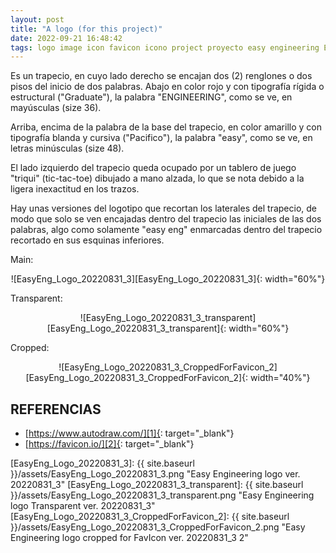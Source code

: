 ```yaml
---
layout: post
title: "A logo (for this project)"
date: 2022-09-21 16:48:42
tags: logo image icon favicon icono project proyecto easy engineering EasyEngineering "Easy Engineering"
---
```


Es un trapecio, en cuyo lado derecho se encajan dos (2) renglones o dos pisos del inicio de dos palabras.
Abajo en color rojo y con tipografía rígida o estructural ("Graduate"), la palabra "ENGINEERING", como se ve, en mayúsculas (size 36).

Arriba, encima de la palabra de la base del trapecio, en color amarillo y con tipografía blanda y cursiva ("Pacifico"), la palabra "easy", como se ve, en letras minúsculas (size 48).

El lado izquierdo del trapecio queda ocupado por un tablero de juego "triqui" (tic-tac-toe) dibujado a mano alzada, lo que se nota debido a la ligera inexactitud en los trazos.

Hay unas versiones del logotipo que recortan los laterales del trapecio, de modo que solo se ven encajadas dentro del trapecio las iniciales de las dos palabras, algo como solamente "easy eng" enmarcadas dentro del trapecio recortado en sus esquinas inferiores.

Main:
<div style="text-align:center" markdown="1">
![EasyEng_Logo_20220831_3][EasyEng_Logo_20220831_3]{: width="60%"}
</div>

Transparent:
<div style="text-align:center" markdown="1">
![EasyEng_Logo_20220831_3_transparent][EasyEng_Logo_20220831_3_transparent]{: width="60%"}
</div>

Cropped:
<div style="text-align:center" markdown="1">
![EasyEng_Logo_20220831_3_CroppedForFavicon_2][EasyEng_Logo_20220831_3_CroppedForFavicon_2]{: width="40%"}
</div>



## REFERENCIAS
* [https://www.autodraw.com/][1]{: target="_blank"}
* [https://favicon.io/][2]{: target="_blank"}



[1]: https://www.autodraw.com/
[2]: https://favicon.io/



[EasyEng_Logo_20220831_3]: {{ site.baseurl }}/assets/EasyEng_Logo_20220831_3.png "Easy Engineering logo ver. 20220831_3"
[EasyEng_Logo_20220831_3_transparent]: {{ site.baseurl }}/assets/EasyEng_Logo_20220831_3_transparent.png "Easy Engineering logo Transparent ver. 20220831_3"
[EasyEng_Logo_20220831_3_CroppedForFavicon_2]: {{ site.baseurl }}/assets/EasyEng_Logo_20220831_3_CroppedForFavicon_2.png "Easy Engineering logo cropped for FavIcon ver. 20220831_3 2"

